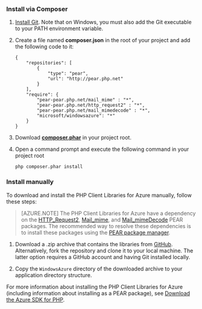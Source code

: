### Install via Composer

1. [Install Git][install-git]. Note that on Windows, you must also add the Git executable to your PATH environment variable. 

2. Create a file named **composer.json** in the root of your project and add the following code to it:

	```
	{
	    "repositories": [
	        {
	            "type": "pear",
	            "url": "http://pear.php.net"
	        }
	    ],
	    "require": {
	        "pear-pear.php.net/mail_mime" : "*",
	        "pear-pear.php.net/http_request2" : "*",
	        "pear-pear.php.net/mail_mimedecode" : "*",
	        "microsoft/windowsazure": "*"
	    }
	}
	```

3. Download **[composer.phar][composer-phar]** in your project root.

4. Open a command prompt and execute the following command in your project root

	```
	php composer.phar install
	```

### Install manually

To download and install the PHP Client Libraries for Azure manually, follow these steps:

> [AZURE.NOTE] The PHP Client Libraries for Azure have a dependency on the [HTTP_Request2](http://pear.php.net/package/HTTP_Request2), [Mail_mime](http://pear.php.net/package/Mail_mime), and [Mail_mimeDecode](http://pear.php.net/package/Mail_mimeDecode) PEAR packages. The recommended way to resolve these dependencies is to install these packages using the [PEAR package manager](http://pear.php.net/manual/en/installation.php).
 
1. Download a .zip archive that contains the libraries from [GitHub][php-sdk-github]. Alternatively, fork the repository and clone it to your local machine. The latter option requires a GitHub account and having Git installed locally.
	
2. Copy the `WindowsAzure` directory of the downloaded archive to your application directory structure.

For more information about installing the PHP Client Libraries for Azure (including information about installing as a PEAR package), see [Download the Azure SDK for PHP][download-SDK-PHP].

[php-sdk-github]: http://go.microsoft.com/fwlink/?LinkId=252719
[install-git]: http://git-scm.com/book/en/Getting-Started-Installing-Git
[download-SDK-PHP]: ../articles/php-download-sdk.md
[composer-phar]: http://getcomposer.org/composer.phar
